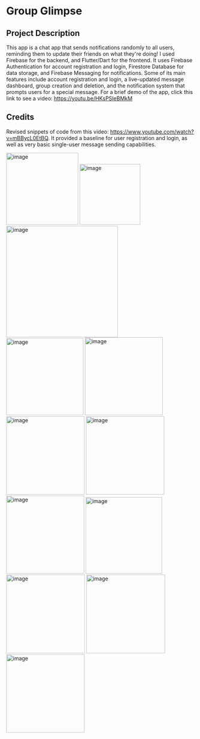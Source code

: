 # Group Glimpse

## Project Description
This app is a chat app that sends notifications randomly to all users, reminding them to update their friends on 
what they're doing! I used Firebase for the backend, and Flutter/Dart for the frontend. It uses Firebase 
Authentication for account registration and login, Firestore Database for data storage, and Firebase Messaging
for notifications. Some of its main features include account registration and login, a live-updated message 
dashboard, group creation and deletion, and the notification system that prompts users for a special message. For 
a brief demo of the app, click this link to see a video: https://youtu.be/HKsPSIeBMkM

## Credits
Revised snippets of code from this video: https://www.youtube.com/watch?v=mBBycL0EtBQ. It provided a baseline for 
user registration and login, as well as very basic single-user message sending capabilities. 

<img width="192" alt="image" src="https://github.com/HanLi05/Group-Glimpse-Chat-App/assets/76186942/e3ae908d-f187-4c6c-aa48-81234c36bd42">
<img width="162" alt="image" src="https://github.com/HanLi05/Group-Glimpse-Chat-App/assets/76186942/b007daaf-adad-44af-9b6b-622e3aa6111e">
<img width="298" alt="image" src="https://github.com/HanLi05/Group-Glimpse-Chat-App/assets/76186942/3bbbca2a-6b7e-467f-894f-b9d49bf0a72e">
<img width="206" alt="image" src="https://github.com/HanLi05/Group-Glimpse-Chat-App/assets/76186942/799a0b54-1fb4-406f-9f65-57976dbb41a1">
<img width="208" alt="image" src="https://github.com/HanLi05/Group-Glimpse-Chat-App/assets/76186942/2377ffab-c60a-4b54-b420-58c4e09d4d64">
<img width="209" alt="image" src="https://github.com/HanLi05/Group-Glimpse-Chat-App/assets/76186942/29c0c48c-9ed8-4991-85c1-003ddd972ccc">
<img width="209" alt="image" src="https://github.com/HanLi05/Group-Glimpse-Chat-App/assets/76186942/307d9ff4-b781-4893-b72e-62a84049f838">
<img width="208" alt="image" src="https://github.com/HanLi05/Group-Glimpse-Chat-App/assets/76186942/1091abb0-ac30-4717-b4e0-95078e61898f">
<img width="204" alt="image" src="https://github.com/HanLi05/Group-Glimpse-Chat-App/assets/76186942/fa33c632-10a6-422f-a4ca-b2f176b4cf90">
<img width="210" alt="image" src="https://github.com/HanLi05/Group-Glimpse-Chat-App/assets/76186942/eff8d7de-5603-44a1-a2bd-b7060899febe">
<img width="210" alt="image" src="https://github.com/HanLi05/Group-Glimpse-Chat-App/assets/76186942/10129241-7afb-421e-a478-f38d4c05c3c0">
<img width="209" alt="image" src="https://github.com/HanLi05/Group-Glimpse-Chat-App/assets/76186942/30fcb651-0960-47aa-a90b-6bef829ffd03">

